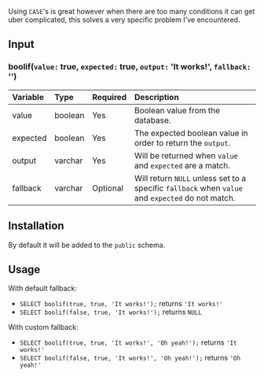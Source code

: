 Using `CASE`'s is great however when there are too many conditions it can get uber complicated, this solves a very specific problem I've encountered.

## Input

### boolif(`value:` true, `expected:` true, `output:` 'It works!', `fallback:` '')

Variable | Type | Required | Description 
:------- | :--- | -------- | :----------
value | boolean |  Yes | Boolean value from the database.
expected | boolean | Yes | The expected boolean value in order to return the `output`.
output | varchar | Yes | Will be returned when `value` and `expected` are a match.
fallback | varchar | Optional | Will return `NULL` unless set to a specific `fallback` when `value` and `expected` do not match.


## Installation

By default it will be added to the `public` schema.

## Usage
With default fallback:
-  ```SELECT boolif(true, true, 'It works!');``` returns `'It works!'`
-  ```SELECT boolif(false, true, 'It works!');``` returns `NULL`

With custom fallback:
-  ```SELECT boolif(true, true, 'It works!', 'Oh yeah!');``` returns `'It works!'`
-  ```SELECT boolif(false, true, 'It works!', 'Oh yeah!');``` returns `'Oh yeah!'`

